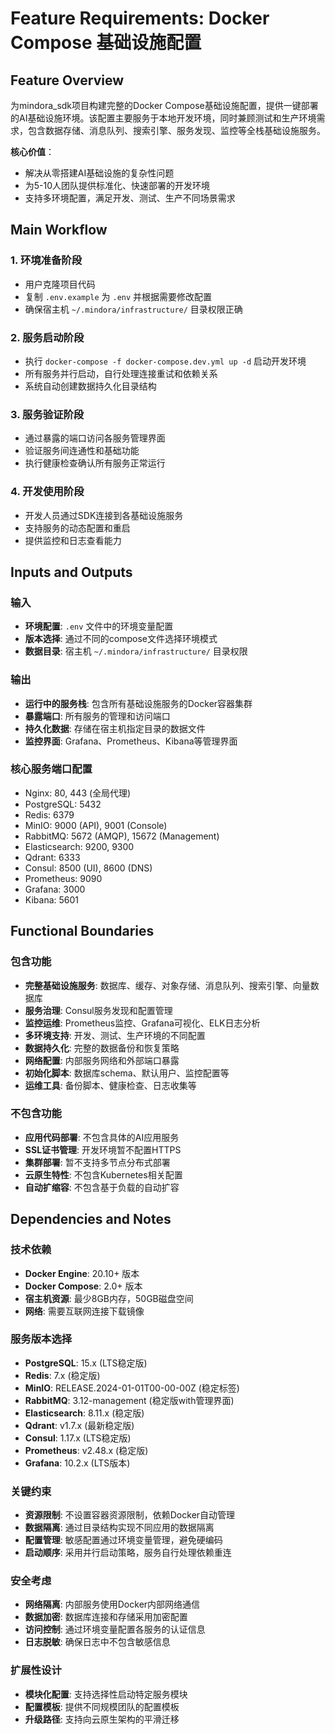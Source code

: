 # Feature Requirements: Docker Compose 基础设施配置

## Feature Overview

为mindora_sdk项目构建完整的Docker Compose基础设施配置，提供一键部署的AI基础设施环境。该配置主要服务于本地开发环境，同时兼顾测试和生产环境需求，包含数据存储、消息队列、搜索引擎、服务发现、监控等全栈基础设施服务。

**核心价值**：
- 解决从零搭建AI基础设施的复杂性问题
- 为5-10人团队提供标准化、快速部署的开发环境
- 支持多环境配置，满足开发、测试、生产不同场景需求

## Main Workflow

### 1. 环境准备阶段
- 用户克隆项目代码
- 复制 `.env.example` 为 `.env` 并根据需要修改配置
- 确保宿主机 `~/.mindora/infrastructure/` 目录权限正确

### 2. 服务启动阶段
- 执行 `docker-compose -f docker-compose.dev.yml up -d` 启动开发环境
- 所有服务并行启动，自行处理连接重试和依赖关系
- 系统自动创建数据持久化目录结构

### 3. 服务验证阶段
- 通过暴露的端口访问各服务管理界面
- 验证服务间连通性和基础功能
- 执行健康检查确认所有服务正常运行

### 4. 开发使用阶段
- 开发人员通过SDK连接到各基础设施服务
- 支持服务的动态配置和重启
- 提供监控和日志查看能力

## Inputs and Outputs

### 输入
- **环境配置**: `.env` 文件中的环境变量配置
- **版本选择**: 通过不同的compose文件选择环境模式
- **数据目录**: 宿主机 `~/.mindora/infrastructure/` 目录权限

### 输出
- **运行中的服务栈**: 包含所有基础设施服务的Docker容器集群
- **暴露端口**: 所有服务的管理和访问端口
- **持久化数据**: 存储在宿主机指定目录的数据文件
- **监控界面**: Grafana、Prometheus、Kibana等管理界面

### 核心服务端口配置
- Nginx: 80, 443 (全局代理)
- PostgreSQL: 5432
- Redis: 6379  
- MinIO: 9000 (API), 9001 (Console)
- RabbitMQ: 5672 (AMQP), 15672 (Management)
- Elasticsearch: 9200, 9300
- Qdrant: 6333
- Consul: 8500 (UI), 8600 (DNS)
- Prometheus: 9090
- Grafana: 3000
- Kibana: 5601

## Functional Boundaries

### 包含功能
- **完整基础设施服务**: 数据库、缓存、对象存储、消息队列、搜索引擎、向量数据库
- **服务治理**: Consul服务发现和配置管理
- **监控运维**: Prometheus监控、Grafana可视化、ELK日志分析
- **多环境支持**: 开发、测试、生产环境的不同配置
- **数据持久化**: 完整的数据备份和恢复策略
- **网络配置**: 内部服务网络和外部端口暴露
- **初始化脚本**: 数据库schema、默认用户、监控配置等
- **运维工具**: 备份脚本、健康检查、日志收集等

### 不包含功能
- **应用代码部署**: 不包含具体的AI应用服务
- **SSL证书管理**: 开发环境暂不配置HTTPS
- **集群部署**: 暂不支持多节点分布式部署
- **云原生特性**: 不包含Kubernetes相关配置
- **自动扩缩容**: 不包含基于负载的自动扩容

## Dependencies and Notes

### 技术依赖
- **Docker Engine**: 20.10+ 版本
- **Docker Compose**: 2.0+ 版本
- **宿主机资源**: 最少8GB内存，50GB磁盘空间
- **网络**: 需要互联网连接下载镜像

### 服务版本选择
- **PostgreSQL**: 15.x (LTS稳定版)
- **Redis**: 7.x (稳定版)
- **MinIO**: RELEASE.2024-01-01T00-00-00Z (稳定标签)
- **RabbitMQ**: 3.12-management (稳定版with管理界面)
- **Elasticsearch**: 8.11.x (稳定版)
- **Qdrant**: v1.7.x (最新稳定版)
- **Consul**: 1.17.x (LTS稳定版)
- **Prometheus**: v2.48.x (稳定版)
- **Grafana**: 10.2.x (LTS版本)

### 关键约束
- **资源限制**: 不设置容器资源限制，依赖Docker自动管理
- **数据隔离**: 通过目录结构实现不同应用的数据隔离
- **配置管理**: 敏感配置通过环境变量管理，避免硬编码
- **启动顺序**: 采用并行启动策略，服务自行处理依赖重连

### 安全考虑
- **网络隔离**: 内部服务使用Docker内部网络通信
- **数据加密**: 数据库连接和存储采用加密配置
- **访问控制**: 通过环境变量配置各服务的认证信息
- **日志脱敏**: 确保日志中不包含敏感信息

### 扩展性设计
- **模块化配置**: 支持选择性启动特定服务模块
- **配置模板**: 提供不同规模团队的配置模板
- **升级路径**: 支持向云原生架构的平滑迁移
